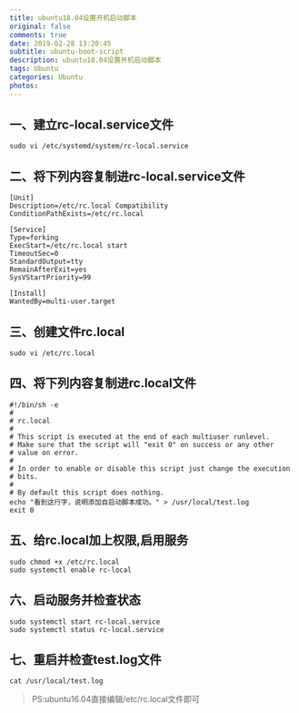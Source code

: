 ```yaml
---
title: ubuntu18.04设置开机启动脚本
original: false
comments: true
date: 2019-02-28 13:20:45
subtitle: ubuntu-boot-script
description: ubuntu18.04设置开机启动脚本
tags: Ubuntu
categories: Ubuntu
photos:
---
```


## 一、建立rc-local.service文件

```
sudo vi /etc/systemd/system/rc-local.service
```

## 二、将下列内容复制进rc-local.service文件

```
[Unit]
Description=/etc/rc.local Compatibility
ConditionPathExists=/etc/rc.local
 
[Service]
Type=forking
ExecStart=/etc/rc.local start
TimeoutSec=0
StandardOutput=tty
RemainAfterExit=yes
SysVStartPriority=99
 
[Install]
WantedBy=multi-user.target
```

## 三、创建文件rc.local

```
sudo vi /etc/rc.local
```

## 四、将下列内容复制进rc.local文件

```
#!/bin/sh -e
#
# rc.local
#
# This script is executed at the end of each multiuser runlevel.
# Make sure that the script will "exit 0" on success or any other
# value on error.
#
# In order to enable or disable this script just change the execution
# bits.
#
# By default this script does nothing.
echo "看到这行字，说明添加自启动脚本成功。" > /usr/local/test.log
exit 0
```

## 五、给rc.local加上权限,启用服务

```
sudo chmod +x /etc/rc.local
sudo systemctl enable rc-local
```

## 六、启动服务并检查状态

```
sudo systemctl start rc-local.service
sudo systemctl status rc-local.service
```

## 七、重启并检查test.log文件

```
cat /usr/local/test.log
```



>   PS:ubuntu16.04直接编辑/etc/rc.local文件即可